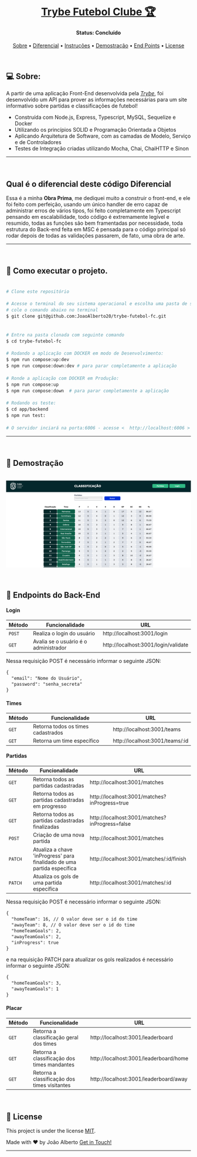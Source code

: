 <h1 align="center">
    <a href="#"> Trybe Futebol Clube 🏆</a>
</h1>

<h4 align="center">
	 Status: Concluído
</h4>

<p align="center">
 <a href="#about">Sobre</a> •
 <a href="#components">Diferencial</a> •
 <a href="#instruções">Instruções</a> •
 <a href="#demonstration">Demostração</a> •
 <a href="#endPoints">End Points</a> •
 <a href="#license">License</a>
</p>

<br />
<div id="about" />

## 💻 Sobre:

A partir de uma aplicação Front-End desenvolvida pela _[Trybe](https://www.betrybe.com)_, foi desenvolvido um API para prover as informações necessárias para um site informativo sobre partidas e classificações de futebol!

* Construída com Node.js, Express, Typescript, MySQL, Sequelize e Docker
* Utilizando os princípios SOLID e Programação Orientada a Objetos
* Aplicando Arquitetura de Software, com as camadas de Modelo, Serviço e de Controladores
* Testes de Integração criadas utilizando Mocha, Chai, ChaiHTTP e Sinon

---

<br />
<div id="components" />

## Qual é o diferencial deste código Diferencial

Essa é a minha **Obra Prima**, me dediquei muito a construir o front-end, e ele foi feito com perfeição, usando um único handler de erro capaz de administrar erros de vários tipos, foi feito completamente em Typescript pensando em escalabilidade, todo código é extremamente legível e resumido, todas as funções são bem framentadas por necessidade, toda estrutura do Back-end feita em MSC é pensada para o código principal só rodar depois de todas as validações passarem, de fato, uma obra de arte.

---

<br />
<div id="instruções" />

## 🚀 Como executar o projeto.

```bash

# Clone este repositório

# Acesse o terminal do seu sistema operacional e escolha uma pasta de sua preferencia
# cole o comando abaixo no terminal
$ git clone git@github.com:JoaoAlberto20/trybe-futebol-fc.git


# Entre na pasta clonada com seguinte comando
$ cd trybe-futebol-fc

# Rodando a aplicação com DOCKER em modo de Desenvolvimento:
$ npm run compose:up:dev
$ npm run compose:down:dev # para parar completamente a aplicação

# Ronde a aplicação com DOCKER em Produção:
$ npm run compose:up
$ npm run compose:down  # para parar completamente a aplicação

# Rodando os teste:
$ cd app/backend
$ npm run test:

# O servidor inciará na porta:6006 - acesse <  http://localhost:6006 >

```
---

<br />
<div id="deploy" />

<div id="demonstration" />

## 🎨 Demostração

<p align="center">
  <br />
  <img src="./tfc_classificacao.png" alt="Trybe Futebol Clube - Demostração"/>
</p>

<br />

<div id="endPoints" />

## 🎲 Endpoints do Back-End

#### Login

| Método | Funcionalidade | URL |
|---|---|---|
| `POST` | Realiza o login do usuário | http://localhost:3001/login |
| `GET` | Avalia se o usuário é o administrador | http://localhost:3001/login/validate |

Nessa requisição POST é necessário informar o seguinte JSON:

```
{
  "email": "Nome do Usuário",
  "password": "senha_secreta"
}
```

#### Times

| Método | Funcionalidade | URL |
|---|---|---|
| `GET` | Retorna todos os times cadastrados | http://localhost:3001/teams |
| `GET` | Retorna um time específico | http://localhost:3001/teams/:id |

#### Partidas

| Método | Funcionalidade | URL |
|---|---|---|
| `GET` | Retorna todos as partidas cadastradas | http://localhost:3001/matches |
| `GET` | Retorna todos as partidas cadastradas em progresso | http://localhost:3001/matches?inProgress=true |
| `GET` | Retorna todos as partidas cadastradas finalizadas | http://localhost:3001/matches?inProgress=false |
| `POST` | Criação de uma nova partida | http://localhost:3001/matches |
| `PATCH` | Atualiza a chave 'inProgress' para finalidado de uma partida específica | http://localhost:3001/matches/:id/finish |
| `PATCH` | Atualiza os gols de uma partida específica | http://localhost:3001/matches/:id |

Nessa requisição POST é necessário informar o seguinte JSON:

```
{
  "homeTeam": 16, // O valor deve ser o id do time
  "awayTeam": 8, // O valor deve ser o id do time
  "homeTeamGoals": 2,
  "awayTeamGoals": 2,
  "inProgress": true
}
```

e na requisição PATCH para atualizar os gols realizados é necessário informar o seguinte JSON:

```
{
  "homeTeamGoals": 3,
  "awayTeamGoals": 1
}
```
#### Placar

| Método | Funcionalidade | URL |
|---|---|---|
| `GET` | Retorna a classificação geral dos times | http://localhost:3001/leaderboard |
| `GET` | Retorna a classificação dos times mandantes | http://localhost:3001/leaderboard/home |
| `GET` | Retorna a classificação dos times visitantes | http://localhost:3001/leaderboard/away |

<br />

<div id="license" />

## 📝 License

This project is under the license [MIT](./LICENSE).

Made with ❤️ by João Alberto [Get in Touch!](https://www.linkedin.com/in/joaoalbertosvcode)

---
